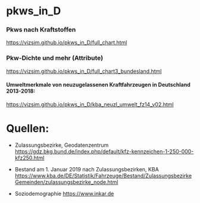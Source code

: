 # pkws_in_D


### Pkws nach Kraftstoffen 
https://vizsim.github.io/pkws_in_D/full_chart.html

### Pkw-Dichte und mehr (Attribute)
https://vizsim.github.io/pkws_in_D/full_chart3_bundesland.html





#### Umweltmerkmale von neuzugelassenen Kraftfahrzeugen in Deutschland 2013-2018:

https://vizsim.github.io/pkws_in_D/kba_neuzl_umwelt_fz14_v02.html

#### 


# Quellen:

* Zulassungsbezirke, Geodatenzentrum
	https://gdz.bkg.bund.de/index.php/default/kfz-kennzeichen-1-250-000-kfz250.html

* Bestand am 1. Januar 2019 nach Zulassungsbezirken, KBA
	https://www.kba.de/DE/Statistik/Fahrzeuge/Bestand/ZulassungsbezirkeGemeinden/zulassungsbezirke_node.html	
	
* Soziodemographie
	https://www.inkar.de
